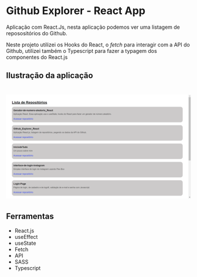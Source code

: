 # Github Explorer - React App

<p>
    Aplicação com React.Js, nesta aplicação podemos ver uma listagem de reposositórios do Github. 
</p>

<p>Neste projeto utilizei os Hooks do React, o <i>fetch</i> para interagir com a API do Github, utilizei também o Typescript para fazer a typagem dos componentes do React.js</p>

## Ilustração da aplicação

  <h1 align="center">
   <img src="./src/assets/github_explorer.png" alt="Aplicação Github Explorer">
  </h1>

## Ferramentas 

  <ul>
    <li>React.js</li>
    <li>useEffect</li>
    <li>useState</li>
    <li>Fetch</li>
    <li>API</li>
    <li>SASS</li>
    <li>Typescript</li>
  </ul>
